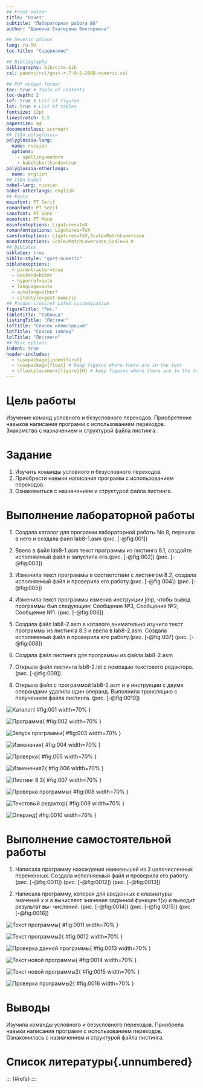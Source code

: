 ```yaml
---
## Front matter
title: "Отчет"
subtitle: "Лабораторная работа №8"
author: "Щанкина Екатерина Викторовна"

## Generic otions
lang: ru-RU
toc-title: "Содержание"

## Bibliography
bibliography: bib/cite.bib
csl: pandoc/csl/gost-r-7-0-5-2008-numeric.csl

## Pdf output format
toc: true # Table of contents
toc-depth: 2
lof: true # List of figures
lot: true # List of tables
fontsize: 12pt
linestretch: 1.5
papersize: a4
documentclass: scrreprt
## I18n polyglossia
polyglossia-lang:
  name: russian
  options:
	- spelling=modern
	- babelshorthands=true
polyglossia-otherlangs:
  name: english
## I18n babel
babel-lang: russian
babel-otherlangs: english
## Fonts
mainfont: PT Serif
romanfont: PT Serif
sansfont: PT Sans
monofont: PT Mono
mainfontoptions: Ligatures=TeX
romanfontoptions: Ligatures=TeX
sansfontoptions: Ligatures=TeX,Scale=MatchLowercase
monofontoptions: Scale=MatchLowercase,Scale=0.9
## Biblatex
biblatex: true
biblio-style: "gost-numeric"
biblatexoptions:
  - parentracker=true
  - backend=biber
  - hyperref=auto
  - language=auto
  - autolang=other*
  - citestyle=gost-numeric
## Pandoc-crossref LaTeX customization
figureTitle: "Рис."
tableTitle: "Таблица"
listingTitle: "Листинг"
lofTitle: "Список иллюстраций"
lotTitle: "Список таблиц"
lolTitle: "Листинги"
## Misc options
indent: true
header-includes:
  - \usepackage{indentfirst}
  - \usepackage{float} # keep figures where there are in the text
  - \floatplacement{figure}{H} # keep figures where there are in the text
---
```


# Цель работы

Изучение команд условного и безусловного переходов. Приобретение навыков написания программ с использованием переходов. Знакомство с назначением и структурой файла листинга.

# Задание

1. Изучить команды условного и безусловного переходов.
2. Приобрести навыки написания программ с использованием переходов.
3. Ознакомиться с назначением и структурой файла листинга.


# Выполнение лабораторной работы

1. Создала каталог для программ лабораторной работы No 8, перешла в него и создала файл lab8-1.asm (рис. [-@fig:001])

2. Ввела в файл lab8-1.asm текст программы из листинга 8.1, создайте исполняемый файл и запустила его.(рис. [-@fig:002]) (рис. [-@fig:003])


3. Изменила текст программы в соответствии с листингом 8.2, создала исполняемый файл и проверила его работу.(рис. [-@fig:004]) (рис. [-@fig:005])


4. Изменила текст программы изменив инструкции jmp, чтобы
вывод программы был следующим: Сообщение №3, Сообщение №2, Сообщение №1. (рис. [-@fig:006])

5. Создала файл lab8-2.asm в каталоге,внимательно изучила текст программы из листинга 8.3 и ввела в lab8-2.asm. Создала исполняемый файл и проверила его работу.(рис. [-@fig:007]  (рис. [-@fig:008])

6. Создала файл листинга для программы из файла lab8-2.asm

7. Открыла файл листинга lab8-2.lst с помощью текстового редактора. (рис. [-@fig:009]) 

8. Открыла файл с программой lab8-2.asm и в инструкции с двумя
операндами удалила один операнд. Выполнила трансляцию с получением файла
листинга. (рис. [-@fig:0010])


![Каталог](image/1.png){ #fig:001 width=70% }

![Программа](image/2.png){ #fig:002 width=70% }

![Запуск программы](image/3.png){ #fig:003 width=70% }

![Изменения](image/4.png){ #fig:004 width=70% }

![Проверка](image/5.png){ #fig:005 width=70% }

![Изменения2](image/6.png){ #fig:006 width=70% }

![Листинг 8.3](image/7.png){ #fig:007 width=70% }

![Проверка программы](image/8.png){ #fig:008 width=70% }

![Текстовый редактор](image/9.png){ #fig:009 width=70% }

![Операнд](image/10.png){ #fig:0010 width=70% }

# Выполнение самостоятельной работы

1. Написала программу нахождения наименьшей из 3 целочисленных переменных. Создала исполняемый файл и проверила его работу. (рис. [-@fig:0011]) (рис. [-@fig:0012]) (рис. [-@fig:0013])

2. Написала программу, которая для введенных с клавиатуры значений x
и a вычисляет значение заданной функции f(x) и выводит результат вы-
числений. (рис. [-@fig:0014]) (рис. [-@fig:0015]) (рис. [-@fig:0016])


![Текст программы](image/11.png){ #fig:0011 width=70% }

![Текст программы2](image/12.png){ #fig:0012 width=70% }

![Проверка данной программы](image/13.png){ #fig:0013 width=70% }

![Текст новой программы](image/14.png){ #fig:0014 width=70% }

![Текст новой программы2](image/15.png){ #fig:0015 width=70% }

![Проверка программы2](image/16.png){ #fig:0016 width=70% }

# Выводы

Изучила команды условного и безусловного переходов. Приобрела навыки написания программ с использованием переходов. Ознакомилась с назначением и структурой файла листинга.

# Список литературы{.unnumbered}

::: {#refs}
:::
